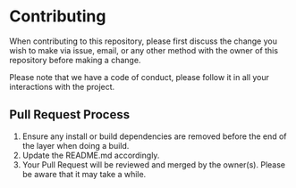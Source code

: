 # Contributing

When contributing to this repository, please first discuss the change you wish to make via issue,
email, or any other method with the owner of this repository before making a change. 

Please note that we have a code of conduct, please follow it in all your interactions with the project.

## Pull Request Process

1. Ensure any install or build dependencies are removed before the end of the layer when doing a 
   build.
2. Update the README.md accordingly.
3. Your Pull Request will be reviewed and merged by the owner(s). Please be aware that it may take a while. 
